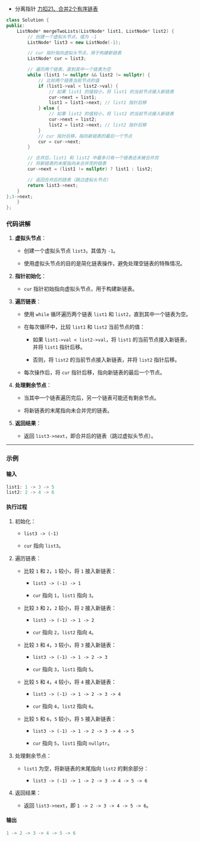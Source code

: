 - 分离指针
  [力扣21、合并2个有序链表](https://leetcode.cn/problems/merge-two-sorted-lists/description/)

```cpp
class Solution {
public:
    ListNode* mergeTwoLists(ListNode* list1, ListNode* list2) {
        // 创建一个虚拟头节点，值为 -1
        ListNode* list3 = new ListNode(-1);

        // cur 指针指向虚拟头节点，用于构建新链表
        ListNode* cur = list3;

        // 遍历两个链表，直到其中一个链表为空
        while (list1 != nullptr && list2 != nullptr) {
            // 比较两个链表当前节点的值
            if (list1->val < list2->val) {
                // 如果 list1 的值较小，将 list1 的当前节点接入新链表
                cur->next = list1;
                list1 = list1->next; // list1 指针后移
            } else {
                // 如果 list2 的值较小，将 list2 的当前节点接入新链表
                cur->next = list2;
                list2 = list2->next; // list2 指针后移
            }
            // cur 指针后移，指向新链表的最后一个节点
            cur = cur->next;
        }

        // 合并后，list1 和 list2 中最多只有一个链表还未被合并完
        // 将新链表的末尾指向未合并完的链表
        cur->next = (list1 != nullptr) ? list1 : list2;

        // 返回合并后的链表（跳过虚拟头节点）
        return list3->next;
    }
};3->next;
    }
};
```

### **代码讲解**

1. **虚拟头节点**：
   
   * 创建一个虚拟头节点 `list3`，其值为 `-1`。
   
   * 使用虚拟头节点的目的是简化链表操作，避免处理空链表的特殊情况。

2. **指针初始化**：
   
   * `cur` 指针初始指向虚拟头节点，用于构建新链表。

3. **遍历链表**：
   
   * 使用 `while` 循环遍历两个链表 `list1` 和 `list2`，直到其中一个链表为空。
   
   * 在每次循环中，比较 `list1` 和 `list2` 当前节点的值：
     
     * 如果 `list1->val < list2->val`，将 `list1` 的当前节点接入新链表，并将 `list1` 指针后移。
     
     * 否则，将 `list2` 的当前节点接入新链表，并将 `list2` 指针后移。
   
   * 每次操作后，将 `cur` 指针后移，指向新链表的最后一个节点。

4. **处理剩余节点**：
   
   * 当其中一个链表遍历完后，另一个链表可能还有剩余节点。
   
   * 将新链表的末尾指向未合并完的链表。

5. **返回结果**：
   
   * 返回 `list3->next`，即合并后的链表（跳过虚拟头节点）。

---

### **示例**

#### **输入**

```cpp
list1: 1 -> 3 -> 5
list2: 2 -> 4 -> 6
```

#### **执行过程**

1. 初始化：
   
   * `list3 -> (-1)`
   
   * `cur` 指向 `list3`。

2. 遍历链表：
   
   * 比较 `1` 和 `2`，`1` 较小，将 `1` 接入新链表：
     
     * `list3 -> (-1) -> 1`
     
     * `cur` 指向 `1`，`list1` 指向 `3`。
   
   * 比较 `3` 和 `2`，`2` 较小，将 `2` 接入新链表：
     
     * `list3 -> (-1) -> 1 -> 2`
     
     * `cur` 指向 `2`，`list2` 指向 `4`。
   
   * 比较 `3` 和 `4`，`3` 较小，将 `3` 接入新链表：
     
     * `list3 -> (-1) -> 1 -> 2 -> 3`
     
     * `cur` 指向 `3`，`list1` 指向 `5`。
   
   * 比较 `5` 和 `4`，`4` 较小，将 `4` 接入新链表：
     
     * `list3 -> (-1) -> 1 -> 2 -> 3 -> 4`
     
     * `cur` 指向 `4`，`list2` 指向 `6`。
   
   * 比较 `5` 和 `6`，`5` 较小，将 `5` 接入新链表：
     
     * `list3 -> (-1) -> 1 -> 2 -> 3 -> 4 -> 5`
     
     * `cur` 指向 `5`，`list1` 指向 `nullptr`。

3. 处理剩余节点：
   
   * `list1` 为空，将新链表的末尾指向 `list2` 的剩余部分：
     
     * `list3 -> (-1) -> 1 -> 2 -> 3 -> 4 -> 5 -> 6`

4. 返回结果：
   
   * 返回 `list3->next`，即 `1 -> 2 -> 3 -> 4 -> 5 -> 6`。

#### **输出**

```cpp
1 -> 2 -> 3 -> 4 -> 5 -> 6
```


